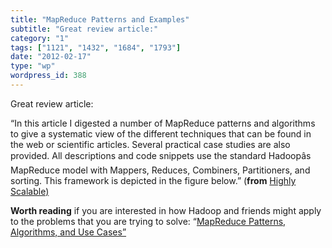 ```yaml
---
title: "MapReduce Patterns and Examples"
subtitle: "Great review article:"
category: "1"
tags: ["1121", "1432", "1684", "1793"]
date: "2012-02-17"
type: "wp"
wordpress_id: 388
---
```

Great review article:

> 
“In this article I digested a number of MapReduce patterns and algorithms to give a systematic view of the different techniques that can be found in the web or scientific articles. Several practical case studies are also provided. All descriptions and code snippets use the standard Hadoopâs MapReduce model with Mappers, Reduces, Combiners, Partitioners, and sorting. This framework is depicted in the figure below.” (**from** [Highly Scalable)](http://highlyscalable.wordpress.com/2012/02/01/mapreduce-patterns/)

**Worth reading** if you are interested in how Hadoop and friends might apply to the problems that you are trying to solve: “[MapReduce Patterns, Algorithms, and Use Cases”](http://highlyscalable.wordpress.com/2012/02/01/mapreduce-patterns/)